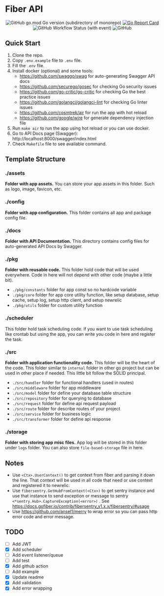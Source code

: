 # Fiber API

<div align="center">

![GitHub go.mod Go version (subdirectory of monorepo)](https://img.shields.io/github/go-mod/go-version/granitebps/fiber-api)
[![Go Report Card](https://goreportcard.com/badge/github.com/granitebps/fiber-api)](https://goreportcard.com/report/github.com/granitebps/fiber-api)
![GitHub Workflow Status (with event)](https://img.shields.io/github/actions/workflow/status/granitebps/fiber-api/test.yml)
![GitHub](https://img.shields.io/github/license/granitebps/fiber-api)

</div>

## Quick Start
1. Clone the repo.
2. Copy `.env.example` file to `.env` file.
3. Fill the `.env` file.
4. Install docker (optional) and some tools:
   - https://github.com/swaggo/swag for auto-generating Swagger API docs
   - https://github.com/securego/gosec for checking Go security issues
   - https://github.com/go-critic/go-critic for checking Go the best practice issues
   - https://github.com/golangci/golangci-lint for checking Go linter issues
   - https://github.com/cosmtrek/air for run the app with hot reload
   - https://github.com/google/wire for generate dependency injection file
6. Run `make air` to run the app using hot reload or you can use docker.
7. Go to API Docs page (Swagger): http://localhost:8000/swagger/index.html
8. Check `Makefile` file to see available command.

## Template Structure

### ./assets
**Folder with app assets.** You can store your app assets in this folder. Such as logo, image, favicon, etc.

### ./config
**Folder with app configuration.** This folder contains all app and package config file.

### ./docs
**Folder with API Documentation.** This directory contains config files for auto-generated API Docs by Swagger.

### ./pkg
**Folder with reusable code.** This folder hold code that will be used everywhere. Code in here will not depend with other code (maybe a little bit).
- `./pkg/constants` folder for app const so no hardcode variable
- `./pkg/core` folder for app core utility function, like setup database, setup cache, setup log, setup http client, and setup newrelic
- `./pkg/utils` folder for custom utility function

### ./scheduler
This folder hold task scheduling code. If you want to use task scheduling like crontab but using the app, you can write you code in here and register the task.

### ./src
**Folder with application functionality code.** This folder will be the heart of the code. This folder similar to `internal` folder in other go project but can be used in other place if needed. This little bit follow the SOLID principal.
- `./src/handler` folder for functional handlers (used in routes)
- `./src/middleware` folder for app middleware
- `./src/model` folder for define your database table structure
- `./src/repository` folder for querying to database
- `./src/request` folder for define api request payload
- `./src/route` folder for describe routes of your project
- `./src/service` folder for business logic
- `./src/transformer` folder for define api response

### ./storage
**Folder with storing app misc files.** App log will be stored in this folder under `logs` folder. You can also store `file-based-storage` file in here.

## Notes
- Use `<Ctx>.UserContext()` to get context from fiber and parsing it down the line. That context will be used in all code that need or use context and registered it to newrelic.
- Use `fibersentry.GetHubFromContext(<Ctx>)` to get sentry instance and use that instance to send exception or message to sentry `<*sentry.Hub>.CaptureException(<error>)` . See https://docs.gofiber.io/contrib/fibersentry_v1.x.x/fibersentry/#usage
- Use https://github.com/ansel1/merry to wrap error so you can pass http error code and error message.

## TODO
- [ ] Add JWT
- [x] Add scheduler
- [ ] Add event listener/queue
- [ ] Add test
- [x] Add github action
- [ ] Add example
- [x] Update readme
- [x] Add validation
- [x] Add error wrapping